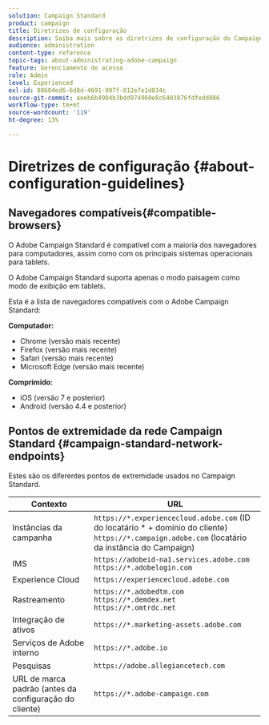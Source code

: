 ```yaml
---
solution: Campaign Standard
product: campaign
title: Diretrizes de configuração
description: Saiba mais sobre as diretrizes de configuração do Campaign Standard.
audience: administration
content-type: reference
topic-tags: about-administrating-adobe-campaign
feature: Gerenciamento de acesso
role: Admin
level: Experienced
exl-id: 88684ed6-6d8d-4691-987f-812e7e1d834c
source-git-commit: aeeb6b4984b3bdd974960e8c6403876fdfedd886
workflow-type: tm+mt
source-wordcount: '119'
ht-degree: 13%

---
```


# Diretrizes de configuração {#about-configuration-guidelines}

## Navegadores compatíveis{#compatible-browsers}

O Adobe Campaign Standard é compatível com a maioria dos navegadores para computadores, assim como com os principais sistemas operacionais para tablets.

O Adobe Campaign Standard suporta apenas o modo paisagem como modo de exibição em tablets.

Esta é a lista de navegadores compatíveis com o Adobe Campaign Standard:

**Computador:**

* Chrome (versão mais recente)
* Firefox (versão mais recente)
* Safari (versão mais recente)
* Microsoft Edge (versão mais recente)

**Comprimido:**

* iOS (versão 7 e posterior)
* Android (versão 4.4 e posterior)

## Pontos de extremidade da rede Campaign Standard {#campaign-standard-network-endpoints}

Estes são os diferentes pontos de extremidade usados no Campaign Standard.

| Contexto | URL |
|--- |--- |
| Instâncias da campanha | `https://*.experiencecloud.adobe.com` (ID do locatário * + domínio do cliente)<br>`https://*.campaign.adobe.com`  (locatário da instância do Campaign) |
| IMS | `https://adobeid-na1.services.adobe.com`<br>`https://*.adobelogin.com` |
| Experience Cloud | `https://experiencecloud.adobe.com` |
| Rastreamento | `https://*.adobedtm.com`<br>`https://*.demdex.net`<br>`https://*.omtrdc.net` |
| Integração de ativos | `https://*.marketing-assets.adobe.com` |
| Serviços de Adobe interno | `https://*.adobe.io` |
| Pesquisas | `https://adobe.allegiancetech.com` |
| URL de marca padrão (antes da configuração do cliente) | `https://*.adobe-campaign.com` |
